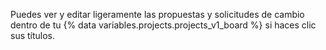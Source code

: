 Puedes ver y editar ligeramente las propuestas y solicitudes de cambio dentro de tu {% data variables.projects.projects_v1_board %} si haces clic sus títulos.
